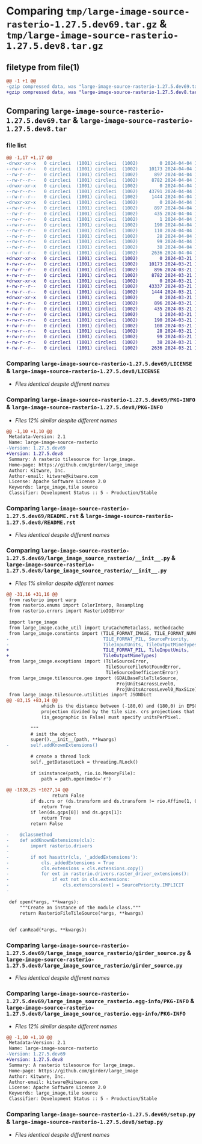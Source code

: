 # Comparing `tmp/large-image-source-rasterio-1.27.5.dev69.tar.gz` & `tmp/large-image-source-rasterio-1.27.5.dev8.tar.gz`

## filetype from file(1)

```diff
@@ -1 +1 @@
-gzip compressed data, was "large-image-source-rasterio-1.27.5.dev69.tar", last modified: Thu Apr  4 13:14:50 2024, max compression
+gzip compressed data, was "large-image-source-rasterio-1.27.5.dev8.tar", last modified: Thu Mar 21 13:12:40 2024, max compression
```

## Comparing `large-image-source-rasterio-1.27.5.dev69.tar` & `large-image-source-rasterio-1.27.5.dev8.tar`

### file list

```diff
@@ -1,17 +1,17 @@
-drwxr-xr-x   0 circleci  (1001) circleci  (1002)        0 2024-04-04 13:14:50.031067 large-image-source-rasterio-1.27.5.dev69/
--rw-r--r--   0 circleci  (1001) circleci  (1002)    10173 2024-04-04 13:14:49.000000 large-image-source-rasterio-1.27.5.dev69/LICENSE
--rw-r--r--   0 circleci  (1001) circleci  (1002)      897 2024-04-04 13:14:50.031067 large-image-source-rasterio-1.27.5.dev69/PKG-INFO
--rw-r--r--   0 circleci  (1001) circleci  (1002)     8782 2024-04-04 13:14:49.000000 large-image-source-rasterio-1.27.5.dev69/README.rst
-drwxr-xr-x   0 circleci  (1001) circleci  (1002)        0 2024-04-04 13:14:50.031067 large-image-source-rasterio-1.27.5.dev69/large_image_source_rasterio/
--rw-r--r--   0 circleci  (1001) circleci  (1002)    43791 2024-04-04 13:10:30.000000 large-image-source-rasterio-1.27.5.dev69/large_image_source_rasterio/__init__.py
--rw-r--r--   0 circleci  (1001) circleci  (1002)     1444 2024-04-04 13:10:30.000000 large-image-source-rasterio-1.27.5.dev69/large_image_source_rasterio/girder_source.py
-drwxr-xr-x   0 circleci  (1001) circleci  (1002)        0 2024-04-04 13:14:50.031067 large-image-source-rasterio-1.27.5.dev69/large_image_source_rasterio.egg-info/
--rw-r--r--   0 circleci  (1001) circleci  (1002)      897 2024-04-04 13:14:49.000000 large-image-source-rasterio-1.27.5.dev69/large_image_source_rasterio.egg-info/PKG-INFO
--rw-r--r--   0 circleci  (1001) circleci  (1002)      435 2024-04-04 13:14:50.000000 large-image-source-rasterio-1.27.5.dev69/large_image_source_rasterio.egg-info/SOURCES.txt
--rw-r--r--   0 circleci  (1001) circleci  (1002)        1 2024-04-04 13:14:49.000000 large-image-source-rasterio-1.27.5.dev69/large_image_source_rasterio.egg-info/dependency_links.txt
--rw-r--r--   0 circleci  (1001) circleci  (1002)      190 2024-04-04 13:14:49.000000 large-image-source-rasterio-1.27.5.dev69/large_image_source_rasterio.egg-info/entry_points.txt
--rw-r--r--   0 circleci  (1001) circleci  (1002)      110 2024-04-04 13:14:49.000000 large-image-source-rasterio-1.27.5.dev69/large_image_source_rasterio.egg-info/requires.txt
--rw-r--r--   0 circleci  (1001) circleci  (1002)       28 2024-04-04 13:14:49.000000 large-image-source-rasterio-1.27.5.dev69/large_image_source_rasterio.egg-info/top_level.txt
--rw-r--r--   0 circleci  (1001) circleci  (1002)       99 2024-04-04 13:10:30.000000 large-image-source-rasterio-1.27.5.dev69/pyproject.toml
--rw-r--r--   0 circleci  (1001) circleci  (1002)       38 2024-04-04 13:14:50.031067 large-image-source-rasterio-1.27.5.dev69/setup.cfg
--rw-r--r--   0 circleci  (1001) circleci  (1002)     2636 2024-04-04 13:10:30.000000 large-image-source-rasterio-1.27.5.dev69/setup.py
+drwxr-xr-x   0 circleci  (1001) circleci  (1002)        0 2024-03-21 13:12:40.472526 large-image-source-rasterio-1.27.5.dev8/
+-rw-r--r--   0 circleci  (1001) circleci  (1002)    10173 2024-03-21 13:12:40.000000 large-image-source-rasterio-1.27.5.dev8/LICENSE
+-rw-r--r--   0 circleci  (1001) circleci  (1002)      896 2024-03-21 13:12:40.472526 large-image-source-rasterio-1.27.5.dev8/PKG-INFO
+-rw-r--r--   0 circleci  (1001) circleci  (1002)     8782 2024-03-21 13:12:40.000000 large-image-source-rasterio-1.27.5.dev8/README.rst
+drwxr-xr-x   0 circleci  (1001) circleci  (1002)        0 2024-03-21 13:12:40.468526 large-image-source-rasterio-1.27.5.dev8/large_image_source_rasterio/
+-rw-r--r--   0 circleci  (1001) circleci  (1002)    43337 2024-03-21 13:08:10.000000 large-image-source-rasterio-1.27.5.dev8/large_image_source_rasterio/__init__.py
+-rw-r--r--   0 circleci  (1001) circleci  (1002)     1444 2024-03-21 13:08:10.000000 large-image-source-rasterio-1.27.5.dev8/large_image_source_rasterio/girder_source.py
+drwxr-xr-x   0 circleci  (1001) circleci  (1002)        0 2024-03-21 13:12:40.472526 large-image-source-rasterio-1.27.5.dev8/large_image_source_rasterio.egg-info/
+-rw-r--r--   0 circleci  (1001) circleci  (1002)      896 2024-03-21 13:12:40.000000 large-image-source-rasterio-1.27.5.dev8/large_image_source_rasterio.egg-info/PKG-INFO
+-rw-r--r--   0 circleci  (1001) circleci  (1002)      435 2024-03-21 13:12:40.000000 large-image-source-rasterio-1.27.5.dev8/large_image_source_rasterio.egg-info/SOURCES.txt
+-rw-r--r--   0 circleci  (1001) circleci  (1002)        1 2024-03-21 13:12:40.000000 large-image-source-rasterio-1.27.5.dev8/large_image_source_rasterio.egg-info/dependency_links.txt
+-rw-r--r--   0 circleci  (1001) circleci  (1002)      190 2024-03-21 13:12:40.000000 large-image-source-rasterio-1.27.5.dev8/large_image_source_rasterio.egg-info/entry_points.txt
+-rw-r--r--   0 circleci  (1001) circleci  (1002)      108 2024-03-21 13:12:40.000000 large-image-source-rasterio-1.27.5.dev8/large_image_source_rasterio.egg-info/requires.txt
+-rw-r--r--   0 circleci  (1001) circleci  (1002)       28 2024-03-21 13:12:40.000000 large-image-source-rasterio-1.27.5.dev8/large_image_source_rasterio.egg-info/top_level.txt
+-rw-r--r--   0 circleci  (1001) circleci  (1002)       99 2024-03-21 13:08:10.000000 large-image-source-rasterio-1.27.5.dev8/pyproject.toml
+-rw-r--r--   0 circleci  (1001) circleci  (1002)       38 2024-03-21 13:12:40.472526 large-image-source-rasterio-1.27.5.dev8/setup.cfg
+-rw-r--r--   0 circleci  (1001) circleci  (1002)     2636 2024-03-21 13:08:10.000000 large-image-source-rasterio-1.27.5.dev8/setup.py
```

### Comparing `large-image-source-rasterio-1.27.5.dev69/LICENSE` & `large-image-source-rasterio-1.27.5.dev8/LICENSE`

 * *Files identical despite different names*

### Comparing `large-image-source-rasterio-1.27.5.dev69/PKG-INFO` & `large-image-source-rasterio-1.27.5.dev8/PKG-INFO`

 * *Files 12% similar despite different names*

```diff
@@ -1,10 +1,10 @@
 Metadata-Version: 2.1
 Name: large-image-source-rasterio
-Version: 1.27.5.dev69
+Version: 1.27.5.dev8
 Summary: A rasterio tilesource for large_image.
 Home-page: https://github.com/girder/large_image
 Author: Kitware, Inc.
 Author-email: kitware@kitware.com
 License: Apache Software License 2.0
 Keywords: large_image,tile source
 Classifier: Development Status :: 5 - Production/Stable
```

### Comparing `large-image-source-rasterio-1.27.5.dev69/README.rst` & `large-image-source-rasterio-1.27.5.dev8/README.rst`

 * *Files identical despite different names*

### Comparing `large-image-source-rasterio-1.27.5.dev69/large_image_source_rasterio/__init__.py` & `large-image-source-rasterio-1.27.5.dev8/large_image_source_rasterio/__init__.py`

 * *Files 1% similar despite different names*

```diff
@@ -31,16 +31,16 @@
 from rasterio import warp
 from rasterio.enums import ColorInterp, Resampling
 from rasterio.errors import RasterioIOError
 
 import large_image
 from large_image.cache_util import LruCacheMetaclass, methodcache
 from large_image.constants import (TILE_FORMAT_IMAGE, TILE_FORMAT_NUMPY,
-                                   TILE_FORMAT_PIL, SourcePriority,
-                                   TileInputUnits, TileOutputMimeTypes)
+                                   TILE_FORMAT_PIL, TileInputUnits,
+                                   TileOutputMimeTypes)
 from large_image.exceptions import (TileSourceError,
                                     TileSourceFileNotFoundError,
                                     TileSourceInefficientError)
 from large_image.tilesource.geo import (GDALBaseFileTileSource,
                                         ProjUnitsAcrossLevel0,
                                         ProjUnitsAcrossLevel0_MaxSize)
 from large_image.tilesource.utilities import JSONDict
@@ -83,15 +83,14 @@
             which is the distance between (-180,0) and (180,0) in EPSG:4326 converted to the
             projection divided by the tile size. crs projections that are not latlong
             (is_geographic is False) must specify unitsPerPixel.
 
         """
         # init the object
         super().__init__(path, **kwargs)
-        self.addKnownExtensions()
 
         # create a thread lock
         self._getDatasetLock = threading.RLock()
 
         if isinstance(path, rio.io.MemoryFile):
             path = path.open(mode='r')
 
@@ -1028,25 +1027,14 @@
                 return False
         if ds.crs or (ds.transform and ds.transform != rio.Affine(1, 0, 0, 0, 1, 0)):
             return True
         if len(ds.gcps[0]) and ds.gcps[1]:
             return True
         return False
 
-    @classmethod
-    def addKnownExtensions(cls):
-        import rasterio.drivers
-
-        if not hasattr(cls, '_addedExtensions'):
-            cls._addedExtensions = True
-            cls.extensions = cls.extensions.copy()
-            for ext in rasterio.drivers.raster_driver_extensions():
-                if ext not in cls.extensions:
-                    cls.extensions[ext] = SourcePriority.IMPLICIT
-
 
 def open(*args, **kwargs):
     """Create an instance of the module class."""
     return RasterioFileTileSource(*args, **kwargs)
 
 
 def canRead(*args, **kwargs):
```

### Comparing `large-image-source-rasterio-1.27.5.dev69/large_image_source_rasterio/girder_source.py` & `large-image-source-rasterio-1.27.5.dev8/large_image_source_rasterio/girder_source.py`

 * *Files identical despite different names*

### Comparing `large-image-source-rasterio-1.27.5.dev69/large_image_source_rasterio.egg-info/PKG-INFO` & `large-image-source-rasterio-1.27.5.dev8/large_image_source_rasterio.egg-info/PKG-INFO`

 * *Files 12% similar despite different names*

```diff
@@ -1,10 +1,10 @@
 Metadata-Version: 2.1
 Name: large-image-source-rasterio
-Version: 1.27.5.dev69
+Version: 1.27.5.dev8
 Summary: A rasterio tilesource for large_image.
 Home-page: https://github.com/girder/large_image
 Author: Kitware, Inc.
 Author-email: kitware@kitware.com
 License: Apache Software License 2.0
 Keywords: large_image,tile source
 Classifier: Development Status :: 5 - Production/Stable
```

### Comparing `large-image-source-rasterio-1.27.5.dev69/setup.py` & `large-image-source-rasterio-1.27.5.dev8/setup.py`

 * *Files identical despite different names*

